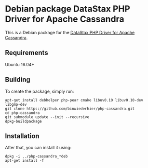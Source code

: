 # Debian package DataStax PHP Driver for Apache Cassandra

This is a Debian package for the [DataStax PHP Driver for Apache Cassandra](https://github.com/datastax/php-driver). 

## Requirements
Ubuntu 16.04+

## Building
To create the package, simply run:
```
apt-get install debhelper php-pear cmake libuv0.10 libuv0.10-dev libgmp-dev
git clone https://github.com/binwiederhier/php-cassandra.git
cd php-cassandra
git submodule update --init --recursive
dpkg-buildpackage
```

## Installation
After that, you can install it using:

```
dpkg -i ../php-cassandra_*deb
apt-get install -f
```
